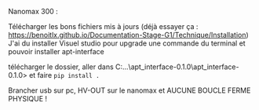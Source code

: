 Nanomax 300 : 

Télécharger les bons fichiers mis à jours (déjà essayer ça : https://benoitlx.github.io/Documentation-Stage-G1/Technique/Installation) 
J'ai du installer Visuel studio pour upgrade une commande du terminal et pouvoir installer apt-interface

télécharger le dossier,
aller dans C:\...\apt_interface-0.1.0\apt_interface-0.1.0> et faire ```pip install .```


Brancher usb sur pc, HV-OUT sur le nanomax et AUCUNE BOUCLE FERME PHYSIQUE ! 


